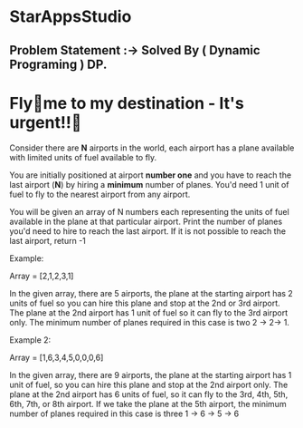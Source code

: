 # StarAppsStudio

## Problem Statement :-> Solved By ( Dynamic Programing ) DP.

# Fly🚀me to my destination - It's urgent!!🚀

Consider there are **N** airports in the world, each airport has a plane available with limited units of fuel available to fly. 

You are initially positioned at airport **number one** and you have to reach the last airport (**N**) by hiring a **minimum** number of planes. You'd need 1 unit of fuel to fly to the nearest airport from any airport. 

You will be given an array of N numbers each representing the units of fuel available in the plane at that particular airport. Print the number of planes you'd need to hire to reach the last airport. If it is not possible to reach the last airport, return -1

Example: 

Array = [2,1,2,3,1]

In the given array, there are 5 airports, the plane at the starting airport has 2 units of fuel so you can hire this plane and stop at the 2nd or 3rd airport. The plane at the 2nd airport has 1 unit of fuel so it can fly to the 3rd airport only. The minimum number of planes required in this case is two 2 → 2→ 1. 

Example 2:

Array = [1,6,3,4,5,0,0,0,6]

In the given array, there are 9 airports, the plane at the starting airport has 1 unit of fuel, so you can hire this plane and stop at the 2nd airport only. The plane at the 2nd airport has 6 units of fuel, so it can fly to the 3rd, 4th, 5th, 6th, 7th, or 8th airport. If we take the plane at the 5th airport, the minimum number of planes required in this case is three 1 → 6 → 5 → 6
